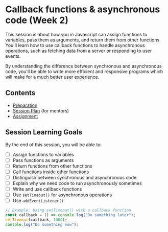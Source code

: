 # Callback functions & asynchronous code (Week 2)

This session is about how you in Javascript can assign functions to variables, pass them as arguments, and return them from other functions. You'll learn how to use callback functions to handle asynchronous operations, such as fetching data from a server or responding to user events.

By understanding the difference between synchronous and asynchronous code, you'll be able to write more efficient and responsive programs which will make for a much better user experience.

## Contents

- [Preparation](./preparation.md)
- [Session Plan](./session-plan.md) (for mentors)
- [Assignment](./assignment.md)

## Session Learning Goals

By the end of this session, you will be able to:

- [ ] Assign functions to variables
- [ ] Pass functions as arguments
- [ ] Return functions from other functions
- [ ] Call functions inside other functions
- [ ] Distinguish between synchronous and asynchronous code
- [ ] Explain why we need code to run asynchronously sometimes
- [ ] Write and use callback functions
- [ ] Use `setTimeout()` for asynchronous operations
- [ ] Use `addEventListener()`

```js
// Example: Using setTimeout() with a callback function
const callback = () => console.log("Do something later");
setTimeout(callback, 1000);
console.log("Do something now");
```
